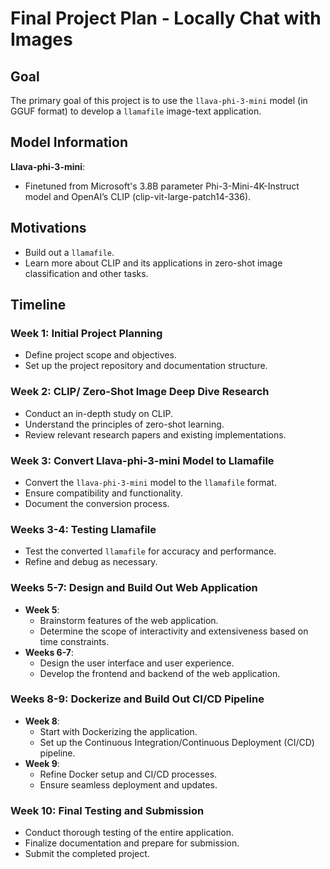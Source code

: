 # Final Project Plan - Locally Chat with Images

## Goal

The primary goal of this project is to use the `llava-phi-3-mini` model (in GGUF format) to develop a `llamafile` image-text application. 

## Model Information

**Llava-phi-3-mini**:
- Finetuned from Microsoft's 3.8B parameter Phi-3-Mini-4K-Instruct model and OpenAI’s CLIP (clip-vit-large-patch14-336).

## Motivations

- Build out a `llamafile`.
- Learn more about CLIP and its applications in zero-shot image classification and other tasks.

## Timeline

### Week 1: Initial Project Planning
- Define project scope and objectives.
- Set up the project repository and documentation structure.

### Week 2: CLIP/ Zero-Shot Image Deep Dive Research
- Conduct an in-depth study on CLIP.
- Understand the principles of zero-shot learning.
- Review relevant research papers and existing implementations.

### Week 3: Convert Llava-phi-3-mini Model to Llamafile
- Convert the `llava-phi-3-mini` model to the `llamafile` format.
- Ensure compatibility and functionality.
- Document the conversion process.

### Weeks 3-4: Testing Llamafile
- Test the converted `llamafile` for accuracy and performance.
- Refine and debug as necessary.

### Weeks 5-7: Design and Build Out Web Application
- **Week 5**:
  - Brainstorm features of the web application.
  - Determine the scope of interactivity and extensiveness based on time constraints.
- **Weeks 6-7**:
  - Design the user interface and user experience.
  - Develop the frontend and backend of the web application.

### Weeks 8-9: Dockerize and Build Out CI/CD Pipeline
- **Week 8**:
  - Start with Dockerizing the application.
  - Set up the Continuous Integration/Continuous Deployment (CI/CD) pipeline.
- **Week 9**:
  - Refine Docker setup and CI/CD processes.
  - Ensure seamless deployment and updates.

### Week 10: Final Testing and Submission
- Conduct thorough testing of the entire application.
- Finalize documentation and prepare for submission.
- Submit the completed project.



